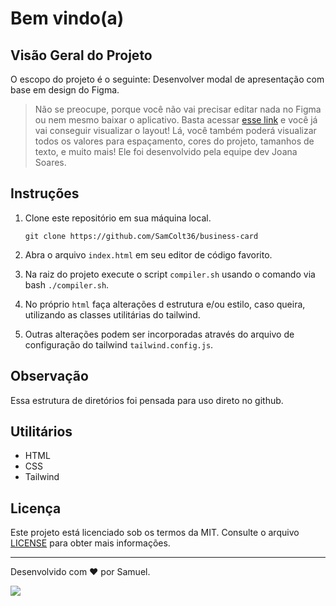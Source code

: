
# Bem vindo(a)

## Visão Geral do Projeto

O escopo do projeto é o seguinte: Desenvolver modal de apresentação com base em design do Figma.

>Não se preocupe, porque você não vai precisar editar nada no Figma ou nem mesmo baixar o aplicativo. Basta acessar  [esse link](https://www.figma.com/file/4EKKCbr5rS93RWP7kRjXIz/Portfolio---Curso-1?type=design&mode=design)  e você já vai conseguir visualizar o layout! Lá, você também poderá visualizar todos os valores para espaçamento, cores do projeto, tamanhos de texto, e muito mais! Ele foi desenvolvido pela equipe dev Joana Soares.

## Instruções

1.  Clone este repositório em sua máquina local.
    
    `git clone https://github.com/SamColt36/business-card`
    
2.  Abra o arquivo  `index.html`  em seu editor de código favorito.
    
3.  Na raiz do projeto execute o script `compiler.sh` usando o comando via bash `./compiler.sh`.
    
4.  No próprio `html` faça alterações d estrutura e/ou estilo, caso queira, utilizando as classes utilitárias do tailwind.
    
5.  Outras alterações podem ser incorporadas através do arquivo de configuração do tailwind  `tailwind.config.js`.
 
## Observação
Essa estrutura de diretórios foi pensada para uso direto no github.

## Utilitários

- HTML
- CSS
- Tailwind
## Licença

Este projeto está licenciado sob os termos da MIT. Consulte o arquivo  [LICENSE](https://mit-license.org/)  para obter mais informações.

----------

Desenvolvido com ❤️ por Samuel.

![](https://www.citador.pt/frases/imagens/frases-a-diligencia-e-a-mae-da-boa-sorte-miguel-de-cervantes-saavedra-1655.jpg)